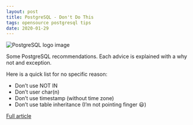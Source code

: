 ```yaml
---
layout: post
title: PostgreSQL - Don't Do This
tags: opensource postgresql tips
date: 2020-01-29
---
```


![PostgreSQL logo image](https://wiki.postgresql.org/skins/postgresql/slonik.png)

Some PostgreSQL recommendations. Each advice is explained with a why not and exception.

Here is a quick list for no specific reason:
- Don’t use NOT IN
- Don’t user char(n)
- Don’t use timestamp (without time zone)
- Don’t use table inheritance (I’m not pointing finger 😃)

[Full article](https://wiki.postgresql.org/wiki/Don't_Do_This)
